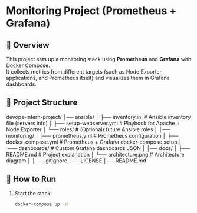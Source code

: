 # Monitoring Project (Prometheus + Grafana)

## 📌 Overview
This project sets up a monitoring stack using **Prometheus** and **Grafana** with Docker Compose.  
It collects metrics from different targets (such as Node Exporter, applications, and Prometheus itself) and visualizes them in Grafana dashboards.  

## 📂 Project Structure
devops-intern-project/
│── ansible/
│   ├── inventory.ini          # Ansible inventory file (servers info)
│   ├── setup-webserver.yml    # Playbook for Apache + Node Exporter
│   └── roles/                 # (Optional) future Ansible roles
│
│── monitoring/
│   ├── prometheus.yml         # Prometheus configuration
│   ├── docker-compose.yml     # Prometheus + Grafana docker-compose setup
│   └── dashboards/            # Custom Grafana dashboards JSON
│
│── docs/
│   ├── README.md              # Project explanation
│   └── architecture.png       # Architecture diagram
│
│── .gitignore
│── LICENSE
│── README.md      

## 🚀 How to Run
1. Start the stack:
   ```bash
   docker-compose up -d

